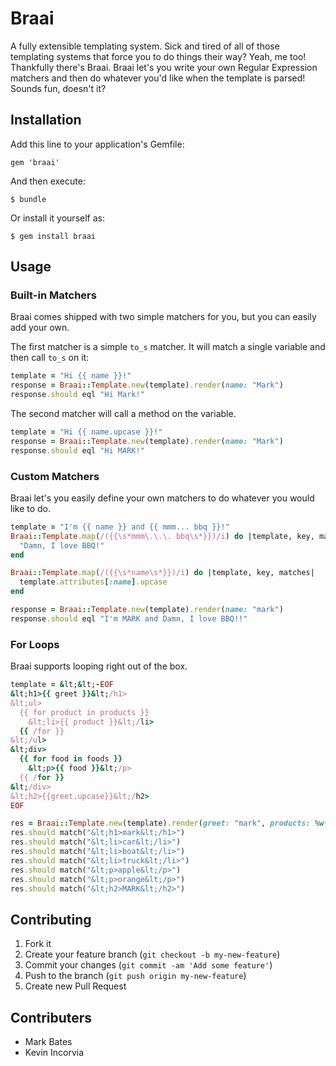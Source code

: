 # Braai

A fully extensible templating system. Sick and tired of all of those templating systems that force you to do things their way? Yeah, me too! Thankfully there's Braai. 
Braai let's you write your own Regular Expression matchers and then do whatever you'd like when the template is parsed! Sounds fun, doesn't it?

## Installation

Add this line to your application's Gemfile:

    gem 'braai'

And then execute:

    $ bundle

Or install it yourself as:

    $ gem install braai

## Usage

### Built-in Matchers

Braai comes shipped with two simple matchers for you, but you can easily add your own.

The first matcher is a simple <code>to_s</code> matcher. It will match a single variable and then call <code>to_s</code> on it:

```ruby
template = "Hi {{ name }}!"
response = Braai::Template.new(template).render(name: "Mark")
response.should eql "Hi Mark!"
```

The second matcher will call a method on the variable.

```ruby
template = "Hi {{ name.upcase }}!"
response = Braai::Template.new(template).render(name: "Mark")
response.should eql "Hi MARK!"
```

### Custom Matchers

Braai let's you easily define your own matchers to do whatever you would like to do.

```ruby
template = "I'm {{ name }} and {{ mmm... bbq }}!"
Braai::Template.map(/({{\s*mmm\.\.\. bbq\s*}})/i) do |template, key, matches|
  "Damn, I love BBQ!"
end

Braai::Template.map(/({{\s*name\s*}})/i) do |template, key, matches|
  template.attributes[:name].upcase
end

response = Braai::Template.new(template).render(name: "mark")
response.should eql "I'm MARK and Damn, I love BBQ!!"
```

### For Loops

Braai supports looping right out of the box.

```ruby
template = &lt;&lt;-EOF
&lt;h1>{{ greet }}&lt;/h1>
&lt;ul>
  {{ for product in products }}
    &lt;li>{{ product }}&lt;/li>
  {{ /for }}
&lt;/ul>
&lt;div>
  {{ for food in foods }}
    &lt;p>{{ food }}&lt;/p>
  {{ /for }}
&lt;/div>
&lt;h2>{{greet.upcase}}&lt;/h2>
EOF

res = Braai::Template.new(template).render(greet: "mark", products: %w{car boat truck}, foods: %w{apple orange})
res.should match("&lt;h1>mark&lt;/h1>")
res.should match("&lt;li>car&lt;/li>")
res.should match("&lt;li>boat&lt;/li>")
res.should match("&lt;li>truck&lt;/li>")
res.should match("&lt;p>apple&lt;/p>")
res.should match("&lt;p>orange&lt;/p>")
res.should match("&lt;h2>MARK&lt;/h2>")
```

## Contributing

1. Fork it
2. Create your feature branch (`git checkout -b my-new-feature`)
3. Commit your changes (`git commit -am 'Add some feature'`)
4. Push to the branch (`git push origin my-new-feature`)
5. Create new Pull Request

## Contributers

* Mark Bates
* Kevin Incorvia
